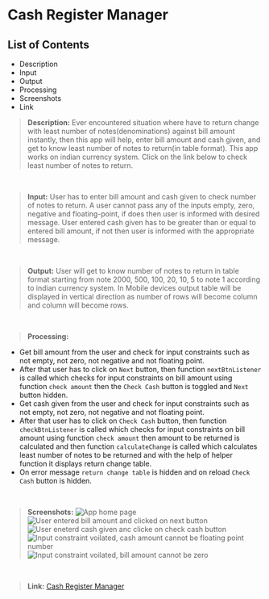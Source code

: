# Cash Register Manager

## List of Contents
- Description
- Input
- Output
- Processing
- Screenshots
- Link 

> **Description:**  Ever encountered situation where have to return change with least number of notes(denominations) against bill amount instantly, then this app will help, enter bill amount and cash given, and get to know least number of notes to return(in table format). This app works on indian currency system. Click on the link below to check least number of notes to return.

<br>

> **Input:** User has to enter bill amount and cash given to check number of notes to return. A user cannot pass any of the inputs empty, zero, negative and floating-point, if does then user is informed with desired message. User entered cash given has to be greater than or equal to entered bill amount, if not then user is informed with the appropriate message.

<br>

> **Output:** User will get to know number of notes to return in table format starting from note 2000, 500, 100, 20, 10, 5 to note 1 according to indian currency system. In Mobile devices output table will be displayed in vertical direction as number of rows will become column and column will become rows.

<br>

> **Processing:**
- Get bill amount from the user and check for input constraints such as not empty, not zero, not negative and not floating point.
- After that user has to click on `Next` button, then function `nextBtnListener` is called which checks for input constraints on bill amount using function `check amount` then the `Check Cash` button is toggled and `Next` button hidden.
- Get cash given from the user and check for input constraints such as not empty, not zero, not negative and not floating point.
- After that user has to click on `Check Cash` button, then function `checkBtnListener` is called which checks for input constraints on bill amount using function `check amount` then amount to be returned is calculated and then function `calculateChange` is called which calculates least number of notes to be returned and with the help of helper function it displays return change table.
- On error message `return change table` is hidden and on reload `Check Cash` button is hidden.

<br>

> **Screenshots:**
![App home page ](https://github.com/shmbajaj/cash-register-manager/blob/main/screenshots/home.png?raw=true)
![User entered bill amount and clicked on next button](https://github.com/shmbajaj/cash-register-manager/blob/main/screenshots/io_bill.png?raw=true)
![User eneterd cash given anc clicke on check cash button](https://github.com/shmbajaj/cash-register-manager/blob/main/screenshots/io_cash.png?raw=true)
![Input constraint voilated, cash amount cannot be floating point number](https://github.com/shmbajaj/cash-register-manager/blob/main/screenshots/message_error_1.png?raw=true)
![Input constraint voilated, bill amount cannot be zero](https://github.com/shmbajaj/cash-register-manager/blob/main/screenshots/message_error_2.png?raw=true)

<br>

> **Link:** [Cash Register Manager](https://cash-rm.netlify.app/)

